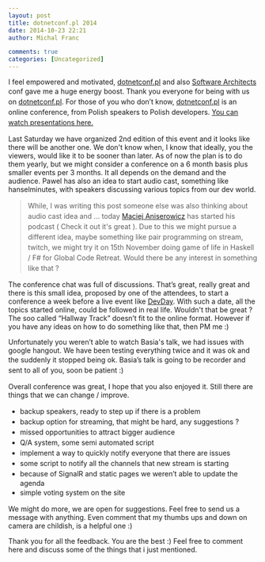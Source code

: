 ```yaml
---
layout: post
title: dotnetconf.pl 2014
date: 2014-10-23 22:21
author: Michal Franc

comments: true
categories: [Uncategorized]
---
```

I feel empowered and motivated, <a href="http://dotnetconf.pl/">dotnetconf.pl</a> and also <a href="http://software-architect.co.uk/">Software Architects</a> conf gave me a huge energy boost. <span style="line-height: 1.5;">Thank you everyone for being with us on </span><a style="line-height: 1.5;" href="http://dotnetconf.pl/">dotnetconf.pl</a><span style="line-height: 1.5;">. For those of you who don’t know, </span><a style="line-height: 1.5;" href="http://dotnetconf.pl/">dotnetconf.pl</a><span style="line-height: 1.5;"> is an online conference, from Polish speakers to Polish developers. </span><a style="line-height: 1.5;" href="https://www.youtube.com/channel/UCs3oPPpRdETQTsxVF-Wvqbg">You can watch presentations here.</a>

Last Saturday we have organized 2nd edition of this event and it looks like there will be another one. We don't know when, I know that ideally, you the viewers, would like it to be sooner than later. As of now the plan is to do them yearly, but we might consider a conference on a 6 month basis plus smaller events per 3 months. It all depends on the demand and the audience. Pawel has also an idea to start audio cast, something like hanselminutes, with speakers discussing various topics from our dev world.
<blockquote><span style="line-height: 1.5;">While, I was writing this post someone else was also thinking about audio cast idea and ... today </span><a style="line-height: 1.5;" href="http://www.maciejaniserowicz.com/2014/10/23/devtalk-01-teraz-cos-z-zupelnie-innej-beczki/">Maciej Aniserowicz</a><span style="line-height: 1.5;"> has started his podcast ( Check it out it's great ). Due to this we might pursue a different idea, maybe something like pair programming on stream, twitch, we might try it on 15th November doing game of life in Haskell / F# for Global Code Retreat. Would there be any interest in something like that ?</span></blockquote>
The conference chat was full of discussions. That’s great, really great and there is this small idea, proposed by one of the attendees, to start a conference a week before a live event like <a href="http://devday.pl/">DevDay</a>. With such a date, all the topics started online, could be followed in real life. Wouldn't that be great ? The soo called “Hallway Track” doesn’t fit to the online format. However if you have any ideas on how to do something like that, then PM me :)

Unfortunately you weren’t able to watch Basia's talk, we had issues with google hangout. We have been testing everything twice and it was ok and the suddenly it stopped being ok. <span style="line-height: 1.5;">Basia’s talk is going to be recorder and sent to all of you, soon be patient :)</span>

Overall conference was great, I hope that you also enjoyed it. Still there are things that we can change / improve.
<ul>
	<li><span style="line-height: 1.5;">backup speakers, ready to step up if there is a problem</span></li>
	<li><span style="line-height: 1.5;">backup option for streaming, that might be hard, any suggestions ?</span></li>
	<li><span style="line-height: 1.5;">missed opportunities to attract bigger audience</span></li>
	<li><span style="line-height: 1.5;">Q/A system, some semi automated script</span></li>
	<li><span style="line-height: 1.5;">implement a way to quickly notify everyone that there are issues</span></li>
	<li><span style="line-height: 1.5;">some script to notify all the channels that new stream is starting</span></li>
	<li><span style="line-height: 1.5;">because of SignalR and static pages we weren’t able to update the agenda</span></li>
	<li><span style="line-height: 1.5;">simple voting system on the site</span></li>
</ul>
We might do more, we are open for suggestions. Feel free to send us a message with anything. Even comment that my thumbs ups and down on camera are childish, is a helpful one :)

Thank you for all the feedback. You are the best :)
Feel free to comment here and discuss some of the things that i just mentioned.
